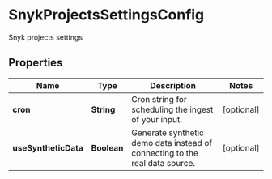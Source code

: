 

# SnykProjectsSettingsConfig

Snyk projects settings

## Properties

| Name | Type | Description | Notes |
|------------ | ------------- | ------------- | -------------|
|**cron** | **String** | Cron string for scheduling the ingest of your input. |  [optional] |
|**useSyntheticData** | **Boolean** | Generate synthetic demo data instead of connecting to the real data source. |  [optional] |



